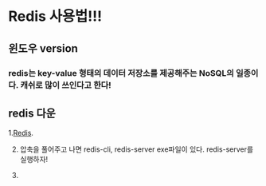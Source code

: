 Redis 사용법!!!
=======================
윈도우 version
-----------------------
### redis는 key-value 형태의 데이터 저장소를 제공해주는 NoSQL의 일종이다. 캐쉬로 많이 쓰인다고 한다!

## redis 다운
1.[Redis](https://github.com/microsoftarchive/redis/releases/tag/win-3.0.504).

2. 압축을 풀어주고 나면 redis-cli, redis-server exe파일이 있다. redis-server를 실행하자!

3. 

